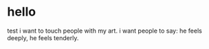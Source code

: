 # hello
test
i want to touch people with my art. 
i want people to say: he feels deeply, he feels tenderly.
